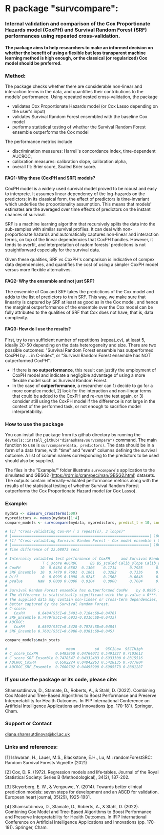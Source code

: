 # R package "survcompare": 
### Internal validation and comparison of the Cox Proportionate Hazards model (CoxPH) and Survival Random Forest (SRF) performances using repeated cross-validation.

#### The package aims to help researchers to make an informed decision on whether the benefit of using a flexible but less transparent machine learning method is high enough, or the classical (or regularized) Cox model should be preferred.

### Method: 
The package checks whether there are considerable non-linear and interaction terms in the data, and quantifies their contributions to the models' performance. Using repeated nested cross-validation, the package
  * validates Cox Proportionate Hazards model (or Cox Lasso depending on the user's input)
  * validates Survival Random Forest ensembled with the baseline Cox model
  * performs statistical testing of whether the Survival Random Forest ensemble outperforms the Cox model

The performance metrics include
 * discrimination measures: Harrell's concordance index, time-dependent AUCROC,
 * calibration measures: calibration slope, calibration alpha,
 * overall fit: Brier score, Scaled Brier score. 

#### FAQ1: Why these (CoxPH and SRF) models? 
CoxPH model is a widely used survival model proved to be robust and easy to interprete. It assumes linear dependency of the log-hazards on the predictors; in its classical form, the effect of predictors is time-invariant which underlies the proportionality assumption. This  means that models' estimates are the averaged over time effects of predictors on the instant chances of survival. 

SRF is a machine learning algorithm that recursively splits the data into the sub-samples with similar survival profiles. It can deal with non-proportionate hazards and automatically captures non-linear and interaction terms, on top of the linear dependencies that CoxPH handles. However, it tends to overfit, and interpretation of radom forests' predictions is not straightforward especially for the survival data.

Given these qualities, SRF vs CoxPH's comparison is indicative of compex data dependencies, and quantifies the cost of using a simpler CoxPH model versus more flexible alternatives.

#### FAQ2: Why the ensemble and not just SRF? 
The ensemble of Cox and SRF takes the predictions of the Cox model and adds to the list of predictors to train SRF. This way, we make sure that linearity is captured by SRF at least as good as in the Cox model, and hence the marginal outperformance of the ensemble over the Cox model can be fully attributed to the qualities of SRF that Cox does not have, that is, data complexity.

#### FAQ3: How do I use the results? 
First, try to run sufficient number of repetitions (repeat_cv), at least 5, ideally 20-50 depending on the data heterogeneity and size.
There are two possible outcomes: "Survival Random Forest ensemble has outperformed CoxPH by ... in C-index", or "Survival Random Forest ensemble has NOT outperformed CoxPH". 
  * If there is **no outperformance**, this result can justify the employment of CoxPH model and indicate a negligible advantage of using a more flexible model such as Survival Random Forest.
  * In the case of **outperformance**, a researcher can 1) decide to go for a more complex model, 2) look for the interaction and non-linear terms that could be added to the CoxPH and re-run the test again, or 3) consider still using the CoxPH model if the difference is not large in the context of the performed task, or not enough to sacrifice model interpretability.

### How to use the package 
You can install the package from its github directory by running the `devtools::install_github("dianashams/survcompare")` command. The main function to use is `survcompare(data, predictors)`. The data should be in a form of a data frame, with "time" and "event" columns defining the survival outcome. A list of column names corresponding to the predictors to be used should also be supplied.

The files in the "Example/" folder illustrate `survcompare`'s  application to the simulated and GBSG2  (https://rdrr.io/cran/pec/man/GBSG2.html) datasets. The outputs contain  internally-validated performance metrics along with the results of the statistical testing of whether Survival Random Forest outperforms the Cox Proportionate Hazard model (or Cox Lasso).  

### Example:

```R
mydata <- simsurv_crossterms(500)
mypredictors <- names(mydata)[1:4]
compare_models <- survcompare(mydata, mypredictors, predict_t = 10, inner_cv = 3, repeat_cv = 5)

# [1] "Cross-validating Cox-PH ( 5 repeat(s), 3 loops)"
# |===============================================================| 100%
# [1] "Cross-validating Survival Random Forest - Cox model ensemble ( 5 repeat(s), 3 outer, 3 inner loops)"
# |===============================================================| 100%
# Time difference of 22.68073 secs
# 
# Internally validated test performance of CoxPH     and Survival Random Forest ensemble:
#                T C_score AUCROC      BS BS_scaled Calib_slope Calib_alpha   sec
# CoxPH         10  0.6484 0.6502  0.1306    0.1714      0.7985      0.2242  1.18
# SRF_Ensemble  10  0.7479 0.7601  0.1061    0.3282      0.7336      0.2361 22.68
# Diff           0  0.0995 0.1098 -0.0245    0.1568     -0.0648      0.0119 21.50
# pvalue       NaN  0.0000 0.0000  0.0104    0.0000      0.7684      0.3294   NaN
# 
# Survival Random Forest ensemble has outperformed CoxPH    by 0.0995 in C-index.
# The difference is statistically significant with the p-value = 0***.
# The supplied data may contain non-linear or cross-term dependencies, 
# better captured by the Survival Random Forest.
# C-score: 
#   CoxPH      0.6484(95CI=0.5491-0.7104;SD=0.0476)
# SRF_Ensemble 0.7479(95CI=0.6933-0.8316;SD=0.0433)
# AUCROC:
#   CoxPH      0.6502(95CI=0.5428-0.7078;SD=0.0484)
# SRF_Ensemble 0.7601(95CI=0.6986-0.8381;SD=0.045)

compare_models$main_stats

#                           mean         sd   95CILow  95CIHigh
# C_score_CoxPH        0.6483860 0.04764071 0.5491227 0.7103612
# C_score_SRF_Ensemble 0.7478547 0.04332483 0.6933300 0.8315516
# AUCROC_CoxPH         0.6502224 0.04842263 0.5428135 0.7077804
# AUCROC_SRF_Ensemble  0.7600702 0.04495999 0.6985573 0.8381287
```

### If you use the package or its code, please cite:

Shamsutdinova, D., Stamate, D., Roberts, A., & Stahl, D. (2022). Combining Cox Model and Tree-Based Algorithms to Boost Performance and Preserve Interpretability for Health Outcomes. In IFIP International Conference on Artificial Intelligence Applications and Innovations (pp. 170-181). Springer, Cham.

### Support or Contact
diana.shamsutdinova@kcl.ac.uk

### Links and references: 
[1] Ishwaran, H., Lauer, M.S., Blackstone, E.H., Lu, M.: randomForestSRC: Random Survival Forests Vignette (2021)

[2] Cox, D. R. (1972). Regression models and life‐tables. Journal of the Royal Statistical Society: Series B (Methodological), 34(2), 187-202.

[3] Steyerberg, E. W., & Vergouwe, Y. (2014). Towards better clinical prediction models: seven steps for development and an ABCD for validation. European heart journal, 35(29), 1925-1931.

[4] Shamsutdinova, D., Stamate, D., Roberts, A., & Stahl, D. (2022). Combining Cox Model and Tree-Based Algorithms to Boost Performance and Preserve Interpretability for Health Outcomes. In IFIP International Conference on Artificial Intelligence Applications and Innovations (pp. 170-181). Springer, Cham.
